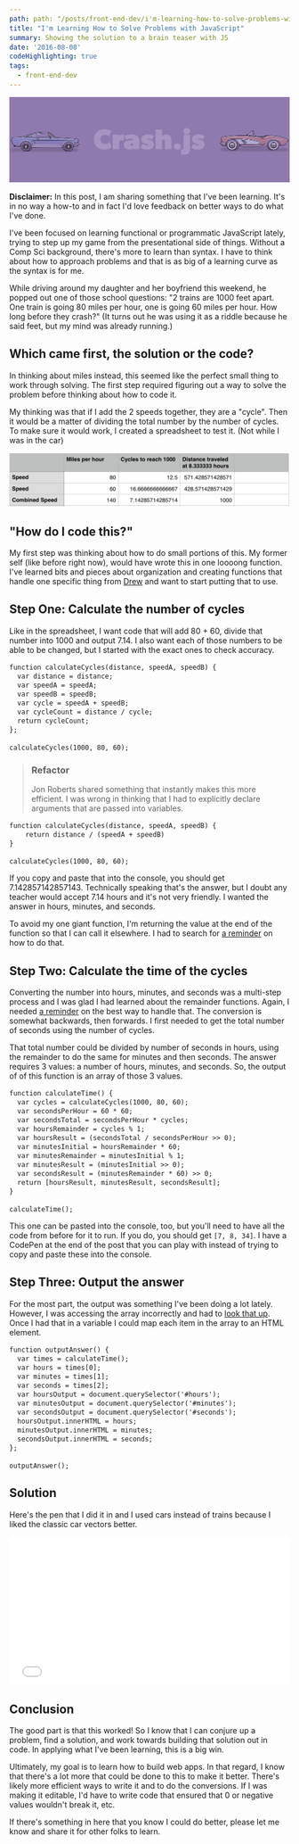 ```yaml
---
path: path: "/posts/front-end-dev/i'm-learning-how-to-solve-problems-with-javascript/"
title: "I'm Learning How to Solve Problems with JavaScript"
summary: Showing the solution to a brain teaser with JS
date: '2016-08-08'
codeHighlighting: true
tags:
  - front-end-dev
---
```


![](./crash-js.svg)

<div class="row ov">

<div class="cell cell--s">

**Disclaimer:** In this post, I am sharing something that I've been learning. It's in no way a how-to and in fact I'd love feedback on better ways to do what I've done.

I've been focused on learning functional or programmatic JavaScript lately, trying to step up my game from the presentational side of things. Without a Comp Sci background, there's more to learn than syntax. I have to think about how to approach problems and that is as big of a learning curve as the syntax is for me.

While driving around my daughter and her boyfriend this weekend, he popped out one of those school questions: "2 trains are 1000 feet apart. One train is going 80 miles per hour, one is going 60 miles per hour. How long before they crash?" (It turns out he was using it as a riddle because he said feet, but my mind was already running.)

## Which came first, the solution or the code?

In thinking about miles instead, this seemed like the perfect small thing to work through solving. The first step required figuring out a way to solve the problem before thinking about how to code it.

My thinking was that if I add the 2 speeds together, they are a "cycle". Then it would be a matter of dividing the total number by the number of cycles. To make sure it would work, I created a spreadsheet to test it. (Not while I was in the car)

![](./spreadsheet.png)

## "How do I code this?"

My first step was thinking about how to do small portions of this. My former self (like before right now), would have wrote this in one loooong function. I've learned bits and pieces about organization and creating functions that handle one specific thing from [Drew](http://drewbarontini.com) and want to start putting that to use.

## Step One: Calculate the number of cycles

Like in the spreadsheet, I want code that will add 80 + 60, divide that number into 1000 and output 7.14\. I also want each of those numbers to be able to be changed, but I started with the exact ones to check accuracy.

    function calculateCycles(distance, speedA, speedB) {
      var distance = distance;
      var speedA = speedA;
      var speedB = speedB;
      var cycle = speedA + speedB;
      var cycleCount = distance / cycle;
      return cycleCount;
    };

    calculateCycles(1000, 80, 60);

> ### Refactor
> 
> Jon Roberts shared something that instantly makes this more efficient. I was wrong in thinking that I had to explicitly declare arguments that are passed into variables.

    function calculateCycles(distance, speedA, speedB) {
    	return distance / (speedA + speedB)
    }

    calculateCycles(1000, 80, 60);

If you copy and paste that into the console, you should get 7.142857142857143\. Technically speaking that's the answer, but I doubt any teacher would accept 7.14 hours and it's not very friendly. I wanted the answer in hours, minutes, and seconds.

To avoid my one giant function, I'm returning the value at the end of the function so that I can call it elsewhere. I had to search for [a reminder](http://stackoverflow.com/questions/19674992/javascript-using-a-return-value-in-another-function) on how to do that.

## Step Two: Calculate the time of the cycles

Converting the number into hours, minutes, and seconds was a multi-step process and I was glad I had learned about the remainder functions. Again, I needed [a reminder](http://stackoverflow.com/questions/4228356/integer-division-in-javascript) on the best way to handle that. The conversion is somewhat backwards, then forwards. I first needed to get the total number of seconds using the number of cycles.

That total number could be divided by number of seconds in hours, using the remainder to do the same for minutes and then seconds. The answer requires 3 values: a number of hours, minutes, and seconds. So, the output of of this function is an array of those 3 values.

    function calculateTime() {
      var cycles = calculateCycles(1000, 80, 60);
      var secondsPerHour = 60 * 60;
      var secondsTotal = secondsPerHour * cycles;
      var hoursRemainder = cycles % 1;
      var hoursResult = (secondsTotal / secondsPerHour >> 0);
      var minutesInitial = hoursRemainder * 60;
      var minutesRemainder = minutesInitial % 1;
      var minutesResult = (minutesInitial >> 0);
      var secondsResult = (minutesRemainder * 60) >> 0;
      return [hoursResult, minutesResult, secondsResult];
    }

    calculateTime();

This one can be pasted into the console, too, but you'll need to have all the code from before for it to run. If you do, you should get `[7, 8, 34]`. I have a CodePen at the end of the post that you can play with instead of trying to copy and paste these into the console.

## Step Three: Output the answer

For the most part, the output was something I've been doing a lot lately. However, I was accessing the array incorrectly and had to <a href="">look that up</a>. Once I had that in a variable I could map each item in the array to an HTML element.

    function outputAnswer() {
      var times = calculateTime();
      var hours = times[0];
      var minutes = times[1];
      var seconds = times[2];
      var hoursOutput = document.querySelector('#hours');
      var minutesOutput = document.querySelector('#minutes');
      var secondsOutput = document.querySelector('#seconds');
      hoursOutput.innerHTML = hours;
      minutesOutput.innerHTML = minutes;
      secondsOutput.innerHTML = seconds;
    };

    outputAnswer();

## Solution

Here's the pen that I did it in and I used cars instead of trains because I liked the classic car vectors better.

<div class="cp_embed_wrapper"><iframe id="cp_embed_OXaWqP" src="//codepen.io/dandenney/embed/OXaWqP?height=265&amp;theme-id=0&amp;slug-hash=OXaWqP&amp;default-tab=js%2Cresult&amp;user=dandenney&amp;embed-version=2" scrolling="no" frameborder="0" height="265" allowtransparency="true" allowfullscreen="true" allowpaymentrequest="true" name="CodePen Embed" title="CodePen Embed 1" class="cp_embed_iframe " style="width: 100%; overflow: hidden;"></iframe></div>

## Conclusion

The good part is that this worked! So I know that I can conjure up a problem, find a solution, and work towards building that solution out in code. In applying what I've been learning, this is a big win.

Ultimately, my goal is to learn how to build web apps. In that regard, I know that there's a lot more that could be done to this to make it better. There's likely more efficient ways to write it and to do the conversions. If I was making it editable, I'd have to write code that ensured that 0 or negative values wouldn't break it, etc.

If there's something in here that you know I could do better, please let me know and share it for other folks to learn.

</div>

</div>